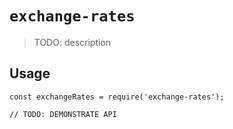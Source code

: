 # `exchange-rates`

> TODO: description

## Usage

```
const exchangeRates = require('exchange-rates');

// TODO: DEMONSTRATE API
```
